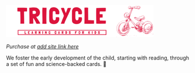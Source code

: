 

<img src="https://github.com/Tricycle-Cards/.github/blob/main/images/header-red-light.png?raw=true" style="width: 400px;"/>

_Purchase at [add site link here](tricyclecards.com)_

We foster the early development of the child, starting with reading, through a set of fun and science-backed cards. 🌱

<!--

lire c'est fluidifier la relation directe entre les lettres et les sons du language


### 🔬  The science behind our product 
[one liner here]
1 - Sound by sound method, starting with first one 

2 - Levels, embdedded

- first sound 

Wor
stars


2 - Corrective mechanism


3 - Attractive
Emojis they love, animals that are already in their mental model, 


3 - Practiceal for all 
tried format, 

- Kids love emojis
- Sound first. the deck is in sounds not letters. 'CH', S
- No minimal age to learn how to read, with no downside.
- Self-correcting (Montessori). Very quickly associate letters with sound, can try and correct and play themselves
- doesn't take much space
- Infinite games 
- leverage the tried playing card format 
- ___ (Celine Alvarez)

### 🃏 How to use our cards

#### 📖 Main principle
Sounds, not letters

#### Game ideas 





<p align="center">
  <img src="https://github.com/Tricycle-Cards/.github/blob/main/images/Presentation%20header.png?raw=true" width="400"/>
</p>
<img src="https://github.com/Tricycle-Cards/.github/blob/main/images/Presentation%20Card.png?raw=true" style="width: 400px;"/>

<img src="https://github.com/Tricycle-Cards/.github/blob/main/images/written_title.png?raw=true" style="width: 400px;"/>

Website: [tricyclecards.com](tricyclecards.com)
# 🃏 *Tricycle* 🃏
_Learning cards for kids_

### 🂡 Product
### 🌱 Mission

-->
